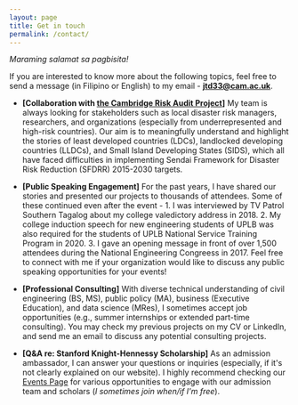 ```yaml
---
layout: page
title: Get in touch
permalink: /contact/
---
```


*Maraming salamat sa pagbisita!*

If you are interested to know more about the following topics, feel free to send a message (in Filipino or English) to my email - [**jtd33@cam.ac.uk**](mailto:jtd33@cam.ac.uk).

- **[Collaboration with [the Cambridge Risk Audit Project](https://riskaudit.github.io/)]** My team is always looking for stakeholders such as local disaster risk managers, researchers, and organizations (especially from underrepresented and high-risk countries). Our aim is to meaningfully understand and highlight the stories of least developed countries (LDCs), landlocked developing countries (LLDCs), and Small Island Developing States (SIDS), which all have faced difficulties in implementing Sendai Framework for Disaster Risk Reduction (SFDRR) 2015-2030 targets. 

- **[Public Speaking Engagement]** For the past years, I have shared our stories and presented our projects to thousands of attendees. Some of these continued even after the event - 1. I was interviewed by TV Patrol Southern Tagalog about my college valedictory address in 2018. 2. My college induction speech for new engineering students of UPLB was also required for the students of UPLB National Service Training Program in 2020. 3. I gave an opening message in front of over 1,500 attendees during the National Engineering Congreess in 2017. Feel free to connect with me if your organization would like to discuss any public speaking opportunities for your events!

- **[Professional Consulting]** With diverse technical understanding of civil engineering (BS, MS), public policy (MA), business (Executive Education), and data science (MRes), I sometimes accept job opportunities (e.g., summer internships or extended part-time consulting). You may check my previous projects on my CV or LinkedIn, and send me an email to discuss any potential consulting projects.

- **[Q&A re: Stanford Knight-Hennessy Scholarship]** As an admission ambassador, I can answer your questions or inquiries (especially, if it's not clearly explained on our website). I highly recommend checking our [Events Page](https://apply.knight-hennessy.stanford.edu/portal/admission-events) for various opportunities to engage with our admission team and scholars (*I sometimes join when/if I'm free*).